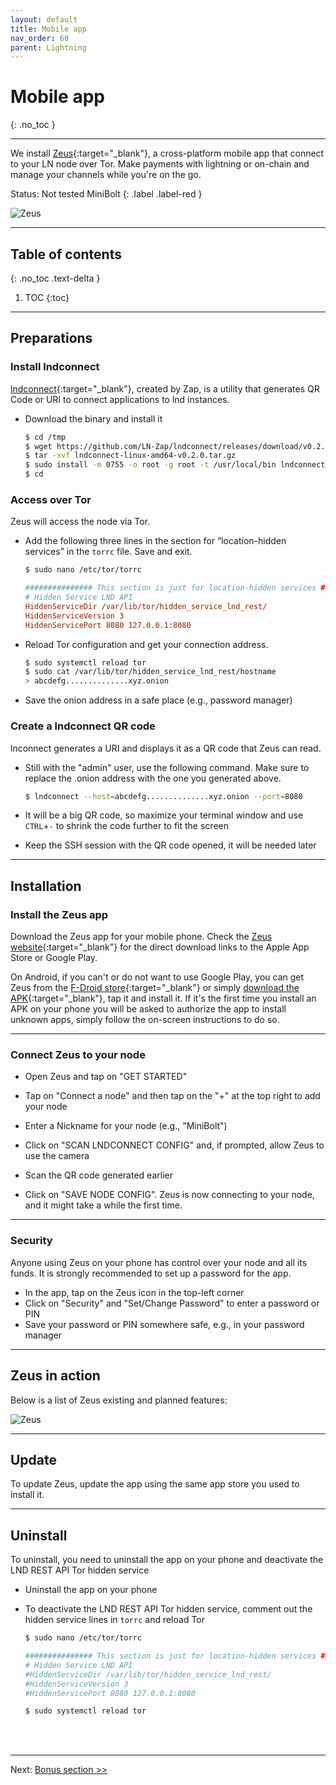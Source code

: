 ```yaml
---
layout: default
title: Mobile app
nav_order: 60
parent: Lightning
---
```

<!-- markdownlint-disable MD014 MD022 MD025 MD033 MD040 -->

# Mobile app

{: .no_toc }

---

We install [Zeus](https://zeusln.app/){:target="_blank"}, a cross-platform mobile app that connect to your LN node over Tor.
Make payments with lightning or on-chain and manage your channels while you're on the go.

Status: Not tested MiniBolt
{: .label .label-red }

![Zeus](../../images/zeus.png)

---

## Table of contents
{: .no_toc .text-delta }

1. TOC
{:toc}

---

## Preparations

### Install lndconnect

[lndconnect](https://github.com/LN-Zap/lndconnect){:target="_blank"}, created by Zap, is a utility that generates QR Code or URI to connect applications to lnd instances.

* Download the binary and install it

  ```sh
  $ cd /tmp
  $ wget https://github.com/LN-Zap/lndconnect/releases/download/v0.2.0/lndconnect-linux-amd64-v0.2.0.tar.gz
  $ tar -xvf lndconnect-linux-amd64-v0.2.0.tar.gz
  $ sudo install -m 0755 -o root -g root -t /usr/local/bin lndconnect-linux-amd64-v0.2.0/lndconnect
  $ cd
  ```

### Access over Tor

Zeus will access the node via Tor.

* Add the following three lines in the section for “location-hidden services” in the `torrc` file. Save and exit.

  ```sh
  $ sudo nano /etc/tor/torrc
  ```

  ```ini
  ############### This section is just for location-hidden services ###
  # Hidden Service LND API
  HiddenServiceDir /var/lib/tor/hidden_service_lnd_rest/
  HiddenServiceVersion 3
  HiddenServicePort 8080 127.0.0.1:8080
  ```

* Reload Tor configuration and get your connection address.

   ```sh
   $ sudo systemctl reload tor
   $ sudo cat /var/lib/tor/hidden_service_lnd_rest/hostname
   > abcdefg..............xyz.onion
   ```

* Save the onion address in a safe place (e.g., password manager)

### Create a lndconnect QR code

lnconnect generates a URI and displays it as a QR code that Zeus can read.

* Still with the "admin" user, use the following command. Make sure to replace the .onion address with the one you generated above.

  ```sh
  $ lndconnect --host=abcdefg..............xyz.onion --port=8080
  ```

* It will be a big QR code, so maximize your terminal window and use `CTRL`+`-` to shrink the code further to fit the screen

* Keep the SSH session with the QR code opened, it will be needed later

---

## Installation

### Install the Zeus app

Download the Zeus app for your mobile phone.
Check the [Zeus website](https://zeusln.app/){:target="_blank"} for the direct download links to the Apple App Store or Google Play.  

On Android, if you can't or do not want to use Google Play, you can get Zeus from the [F-Droid store](https://f-droid.org/en/packages/app.zeusln.zeus/){:target="_blank"} or simply [download the APK](https://zeusln.app/){:target="_blank"}, tap it and install it. If it's the first time you install an APK on your phone you will be asked to authorize the app to install unknown apps, simply follow the on-screen instructions to do so.

---

### Connect Zeus to your node

* Open Zeus and tap on "GET STARTED"

* Tap on "Connect a node" and then tap on the "+" at the top right to add your node

* Enter a Nickname for your node (e.g., "MiniBolt")

* Click on "SCAN LNDCONNECT CONFIG" and, if prompted, allow Zeus to use the camera

* Scan the QR code generated earlier

* Click on "SAVE NODE CONFIG". Zeus is now connecting to your node, and it might take a while the first time.

---

### Security

Anyone using Zeus on your phone has control over your node and all its funds. It is strongly recommended to set up a password for the app.

* In the app, tap on the Zeus icon in the top-left corner
* Click on "Security" and "Set/Change Password" to enter a password or PIN
* Save your password or PIN somewhere safe, e.g., in your password manager

---

## Zeus in action

Below is a list of Zeus existing and planned features:

![Zeus](../../images/zeus-features.png)

---

## Update

To update Zeus, update the app using the same app store you used to install it.

---

## Uninstall

To uninstall, you need to uninstall the app on your phone and deactivate the LND REST API Tor hidden service

* Uninstall the app on your phone

* To deactivate the LND REST API Tor hidden service, comment out the hidden service lines in  `torrc` and reload Tor

  ```sh
  $ sudo nano /etc/tor/torrc
  ```

  ```ini
  ############### This section is just for location-hidden services ###
  # Hidden Service LND API
  #HiddenServiceDir /var/lib/tor/hidden_service_lnd_rest/
  #HiddenServiceVersion 3
  #HiddenServicePort 8080 127.0.0.1:8080
  ```

  ```sh
  $ sudo systemctl reload tor
  ```

<br /><br />

---

Next: [Bonus section >>](../bonus/index.md)
